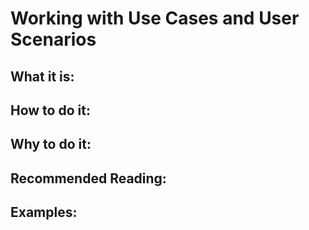 # Working with Use Cases and User Scenarios

## What it is:

## How to do it:

## Why to do it:

## Recommended Reading:

## Examples:

